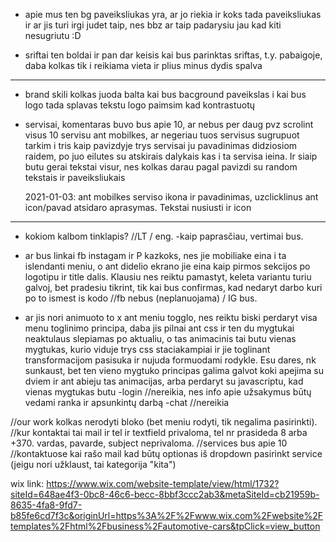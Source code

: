 - apie mus ten bg paveiksliukas yra, ar jo riekia ir koks tada paveiksliukas
  ir ar jis turi irgi judet taip, nes bbz ar taip padarysiu jau kad kiti nesugriutu :D

- sriftai ten boldai ir pan dar keisis kai bus parinktas sriftas, t.y. pabaigoje, daba kolkas tik i reikiama vieta ir plius minus dydis spalva

---

- brand skili kolkas juoda balta kai bus bacground paveikslas
  i kai bus logo tada splavas tekstu logo paimsim kad kontrastuotų

- servisai, komentaras buvo bus apie 10, ar nebus per daug pvz scrolint visus 10 servisu ant mobilkes, ar negeriau tuos servisus sugrupuot tarkim i tris kaip pavizdyje trys servisai ju pavadinimas didziosiom raidem, po juo eilutes
  su atskirais dalykais kas i ta servisa ieina.
  Ir siaip butu gerai tekstai visur, nes kolkas darau pagal pavizdi su random tekstais ir paveiksliukais

  2021-01-03: ant mobilkes serviso ikona ir pavadinimas, uzclicklinus ant icon/pavad atsidaro aprasymas. Tekstai nusiusti ir icon

---

- kokiom kalbom tinklapis? //LT / eng. -kaip paprasčiau, vertimai bus.

- ar bus linkai fb instagam ir P kazkoks, nes jie mobiliake eina i ta islendanti meniu, o ant didelio ekrano jie eina kaip pirmos sekcijos po logotipu ir title dalis. Klausiu nes reiktu pamastyt, keleta variantu turiu galvoj, bet pradesiu tikrint, tik kai bus confirmas, kad nedaryt darbo kuri po to ismest is kodo //fb nebus (neplanuojama) / IG bus.
- ar jis nori animuoto to x ant meniu togglo, nes reiktu biski perdaryt visa menu toglinimo principa, daba jis pilnai ant css
  ir ten du mygtukai neaktulaus slepiamas po aktualiu, o tas animacinis tai butu vienas mygtukas, kurio viduje trys css staciakampiai ir jie toglinant transformacijom
  pasisuka ir nujuda formuodami rodykle. Esu dares, nk sunkaust, bet ten vieno mygtuko principas
  galima galvot koki apejima su dviem ir ant abieju tas animacijas, arba perdaryt su javascriptu, kad vienas mygtukas butu
  -login //nereikia, nes info apie užsakymus būtų vedami ranka ir apsunkintų darbą
  -chat //nereikia

//our work kolkas nerodyti bloko (bet meniu rodyti, tik negalima pasirinkti).
//kur kontaktai tai mail ir tel ir textfield privaloma, tel nr prasideda 8 arba +370. vardas, pavarde, subject neprivaloma.
//services bus apie 10
//kontaktuose kai rašo mail kad būtų optionas iš dropdown pasirinkt service (jeigu nori užklaust, tai kategorija "kita")

wix link:
https://www.wix.com/website-template/view/html/1732?siteId=648ae4f3-0bc8-46c6-becc-8bbf3ccc2ab3&metaSiteId=cb21959b-8635-4fa8-9fd7-b85fe6cd7f3c&originUrl=https%3A%2F%2Fwww.wix.com%2Fwebsite%2Ftemplates%2Fhtml%2Fbusiness%2Fautomotive-cars&tpClick=view_button

